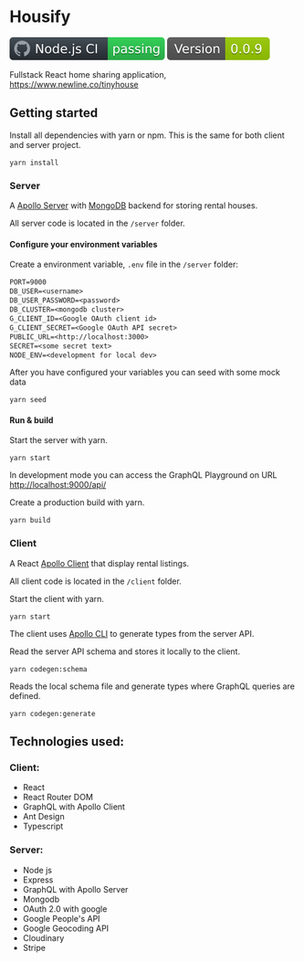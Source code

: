 
# Housify

![Node.js CI](https://github.com/MYavuzYAGIS/Housify/blob/master/.github/workflows/badge.svg)
![Version](https://github.com/MYavuzYAGIS/Housify/blob/master/.github/workflows/version.svg)

Fullstack React home sharing application, https://www.newline.co/tinyhouse

## Getting started

Install all dependencies with yarn or npm. This is the same for both client and server project.
```cli
yarn install
```

### Server

A [Apollo Server](https://www.apollographql.com/docs/apollo-server) with [MongoDB](https://www.mongodb.com) backend 
for storing rental houses. 

All server code is located in the  `/server` folder.

#### Configure your environment variables

Create a environment variable, `.env` file in the `/server` folder:

```env
PORT=9000
DB_USER=<username>
DB_USER_PASSWORD=<password>
DB_CLUSTER=<mongodb cluster>
G_CLIENT_ID=<Google OAuth client id>
G_CLIENT_SECRET=<Google OAuth API secret>
PUBLIC_URL=<http://localhost:3000>
SECRET=<some secret text>
NODE_ENV=<development for local dev>
```

After you have configured your variables you can seed with some mock data

```cli
yarn seed
```

#### Run & build

Start the server with yarn.
```cli
yarn start
```

In development mode you can access the GraphQL Playground on URL [http://localhost:9000/api/](http://localhost:9000/api/)


Create a production build with yarn.
```cli
yarn build
```

### Client

A React [Apollo Client](https://www.apollographql.com/docs/react) that display rental listings.

All client code is located in the  `/client` folder.

Start the client with yarn.
```cli
yarn start
```

The client uses [Apollo CLI](https://www.apollographql.com/docs/devtools/cli/) to generate types from the server API.

Read the server API schema and stores it locally to the client.
```cli
yarn codegen:schema
```

Reads the local schema file and generate types where GraphQL queries are defined.
```cli
yarn codegen:generate
```


## Technologies used:
### Client:
- React
- React Router DOM
- GraphQL with Apollo Client
- Ant Design
- Typescript

### Server:
- Node js
- Express
- GraphQL with Apollo Server
- Mongodb
- OAuth 2.0 with google
- Google People's API
- Google Geocoding API
- Cloudinary
- Stripe




